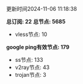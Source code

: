 更新时间2024-11-06 11:18:38

**总订阅: 22**
**总节点: 5685**
- vless节点: 10

**google ping有效节点: 179**
- ss节点: 133
- v2ray节点: 43
- trojan节点: 3
